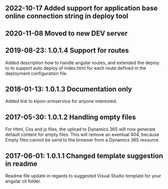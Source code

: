 ## 2022-10-17 Added support for application base online connection string in deploy tool

## 2020-11-08 Moved to new DEV server

## 2019-08-23: 1.0.1.4 Support for routes
Added description how to handle angular routes, and extended the deploy to to support auto deploy of index.html for each route defined in the deployment configuration file.

## 2018-01-13: 1.0.1.3 Documentation only
Added link to kipon-xrmservice for anyone interested.

## 2017-05-30: 1.0.1.2 Handling empty files 
For Html, Css and js files, the upload to Dynamics 365 will now generate default content for empty files. This will remove an eventual 404, because Empty files cannot be send to the browser 
from a Dynamics 365 resource.

## 2017-06-01: 1.0.1.1 Changed template suggestion in readme
Readme file update in regards to suggested Visual Studio  template for your angular cli folder.
